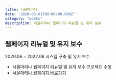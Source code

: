 ```yaml
---
title: 서울마리나
date: "2020-06-01T00:00:00.000Z"
category: "works"
description: 서울마리나 웹페이지 리뉴얼 및 유지 보수
---
```


## 웹페이지 리뉴얼 및 유지 보수

2020.06 ~ 2022.08 시스템 구축 및 유지 보수

* 서울마리나 웹페이지 리뉴얼 및 유지 보수 프로젝트 수행
* [서울마리나 웹페이지 바로가기](http://www.seoul-marina.com)